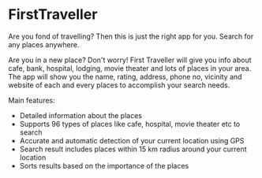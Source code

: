 # FirstTraveller
Are you fond of travelling? Then this is just the right app for you. Search for any places anywhere.   

Are you in a new place? Don't worry! First Traveller will give you info about cafe, bank, hospital, lodging, movie theater and lots of places in your area. The app will show you the name, rating, address, phone no, vicinity and website of each and every places to accomplish your search needs.  

Main features: 
- Detailed information about the places 
- Supports 96 types of places like cafe, hospital, movie theater etc to search 
- Accurate and automatic detection of your current location using GPS 
- Search result includes places within 15 km radius around your current location 
- Sorts results based on the importance of the places

